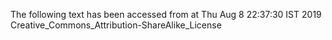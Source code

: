 The following text has been accessed from at Thu Aug 8 22:37:30 IST 2019
Creative_Commons_Attribution-ShareAlike_License
